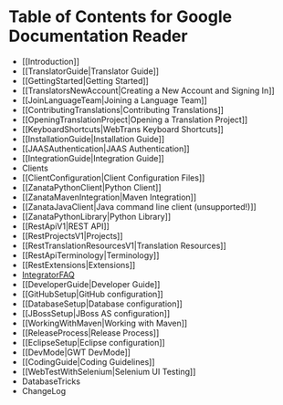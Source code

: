 # Table of Contents for Google Documentation Reader

- [[Introduction]]
- [[TranslatorGuide|Translator Guide]]
 - [[GettingStarted|Getting Started]]
  - [[TranslatorsNewAccount|Creating a New Account and Signing In]]
  - [[JoinLanguageTeam|Joining a Language Team]]
 - [[ContributingTranslations|Contributing Translations]]
  - [[OpeningTranslationProject|Opening a Translation Project]]
 - [[KeyboardShortcuts|WebTrans Keyboard Shortcuts]]
- [[InstallationGuide|Installation Guide]]
 - [[JAASAuthentication|JAAS Authentication]]
- [[IntegrationGuide|Integration Guide]]
 - Clients
  - [[ClientConfiguration|Client Configuration Files]]
  - [[ZanataPythonClient|Python Client]]
  - [[ZanataMavenIntegration|Maven Integration]]
  - [[ZanataJavaClient|Java command line client (unsupported!)]]
 - [[ZanataPythonLibrary|Python Library]]
 - [[RestApiV1|REST API]]
  - [[RestProjectsV1|Projects]]
  - [[RestTranslationResourcesV1|Translation Resources]]
  - [[RestApiTerminology|Terminology]]
  - [[RestExtensions|Extensions]]
 - [IntegratorFAQ](IntegratorFAQ)
- [[DeveloperGuide|Developer Guide]]
 - [[GitHubSetup|GitHub configuration]]
 - [[DatabaseSetup|Database configuration]]
 - [[JBossSetup|JBoss AS configuration]]
 - [[WorkingWithMaven|Working with Maven]]
 - [[ReleaseProcess|Release Process]]
 - [[EclipseSetup|Eclipse configuration]]
 - [[DevMode|GWT DevMode]]
 - [[CodingGuide|Coding Guidelines]]
 - [[WebTestWithSelenium|Selenium UI Testing]]
 - DatabaseTricks
- ChangeLog